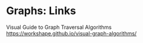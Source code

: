 # Graphs: Links

Visual Guide to Graph Traversal Algorithms
https://workshape.github.io/visual-graph-algorithms/


[](https://www.olx.com/)
[](http://www.rolepoint.com/)
[](https://www.dred.com/uk/)
[](https://www.urbanmassage.com/)
[](http://www.mandsdigital.com/)
[](http://www.moo.com/)
[](https://deliveroo.co.uk/)
[](https://transferwise.com/)
[](https://www.catawiki.co.uk/)
[](https://www.busuu.com/)
[](https://www.onfido.com/)
[](https://www.hopster.tv/)
[](http://www.vimpelcom.com/)
[](http://www.codility.com/)
